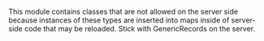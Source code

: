 This module contains classes that are not allowed on 
the server side because instances of these types are 
inserted into maps inside of server-side code that 
may be reloaded.  Stick with GenericRecords on the server.